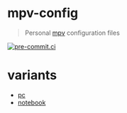 # mpv-config

> Personal [mpv](https://github.com/mpv-player/mpv) configuration files

[![pre-commit.ci](https://results.pre-commit.ci/badge/github/DeadNews/mpv-config/main.svg)](https://results.pre-commit.ci/latest/github/DeadNews/mpv-config/main)

# variants

- [pc](https://github.com/mpv-player/mpv)
- [notebook](https://github.com/mpv-player/mpv/tree/notebook)
